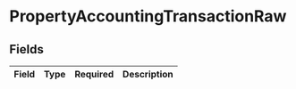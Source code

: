 # PropertyAccountingTransactionRaw


## Fields

| Field       | Type        | Required    | Description |
| ----------- | ----------- | ----------- | ----------- |